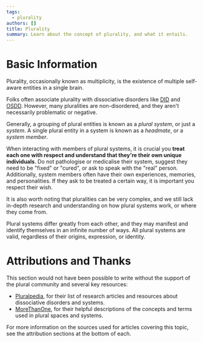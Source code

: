 ```yaml
---
tags:
  - plurality
authors: []
title: Plurality
summary: Learn about the concept of plurality, and what it entails.
---
```


# Basic Information

Plurality, occasionally known as multiplicity, is the existence of multiple self-aware entities in a single brain.

Folks often associate plurality with dissociative disorders like
[DID](https://en.wikipedia.org/wiki/Dissociative_identity_disorder) and
[OSDD](https://en.wikipedia.org/wiki/Other_specified_dissociative_disorder).
However, many pluralities are non-disordered, and they aren't necessarily problematic or negative.

<!--more-->

Generally, a grouping of plural entities is known as a _plural system_, or just a _system_.
A single plural entity in a system is known as a _headmate_, or a _system member_.

When interacting with members of plural systems, it is crucial you **treat each one with respect and understand that
they're their own unique individuals**.
Do not pathologise or medicalise their system, suggest they need to be "fixed" or "cured", or ask to speak with the
"real" person.
Additionally, system members often have their own experiences, memories, and personalities.
If they ask to be treated a certain way, it is important you respect their wish.

It is also worth noting that pluralities can be very complex, and we still lack in-depth research and understanding on
how plural systems work, or where they come from.

Plural systems differ greatly from each other, and they may manifest and identify themselves in an infinite number of
ways.
All plural systems are valid, regardless of their origins, expression, or identity.

# Attributions and Thanks

This section would not have been possible to write without the support of the plural community and several key
resources:

- [Pluralpedia](https://pluralpedia.org/w/Main_Page), for their list of research
  articles and resources about dissociative disorders and systems.
- [MoreThanOne](https://morethanone.info), for their helpful descriptions of the
  concepts and terms used in plural spaces and systems.

For more information on the sources used for articles covering this topic, see the attribution sections at the bottom of
each.
